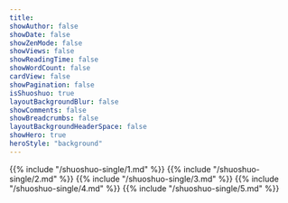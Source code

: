 ```yaml
---
title: 
showAuthor: false
showDate: false
showZenMode: false
showViews: false
showReadingTime: false
showWordCount: false
cardView: false
showPagination: false
isShuoshuo: true
layoutBackgroundBlur: false
showComments: false
showBreadcrumbs: false
layoutBackgroundHeaderSpace: false
showHero: true
heroStyle: "background"
---
```

<!-- <font size="5">**说说**</font> -->
{{% include "/shuoshuo-single/1.md" %}}
{{% include "/shuoshuo-single/2.md" %}}
{{% include "/shuoshuo-single/3.md" %}}
{{% include "/shuoshuo-single/4.md" %}}
{{% include "/shuoshuo-single/5.md" %}}